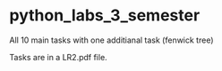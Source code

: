 # python_labs_3_semester

All 10 main tasks with one additianal task (fenwick tree)

Tasks are in a LR2.pdf file.
